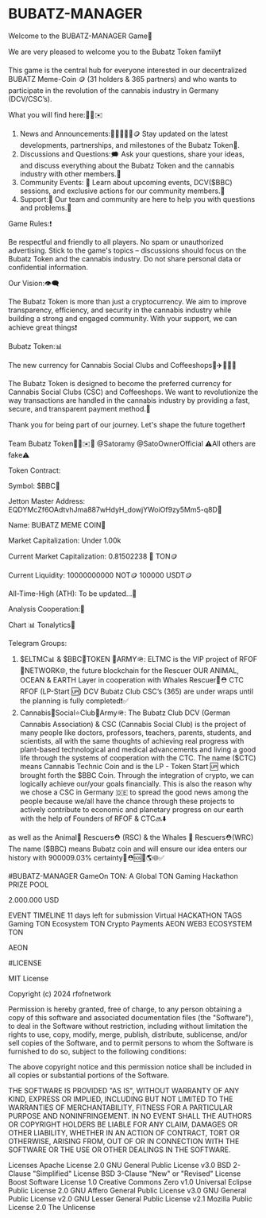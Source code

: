 # BUBATZ-MANAGER

Welcome to the BUBATZ-MANAGER Game💱

We are very pleased to welcome you to the Bubatz Token family❗️

This game is the central hub for everyone interested in our decentralized BUBATZ Meme-Coin 🪙 (31 holders & 365 partners) and who wants to participate in the revolution of the cannabis industry in Germany (DCV/CSC’s).

What you will find here:📰🤩✉️

1. News and Announcements:📱📱📱📱📱🪙
Stay updated on the latest developments, partnerships, and milestones of the Bubatz Token🤝.
2. Discussions and Questions:🗯
Ask your questions, share your ideas, and discuss everything about the Bubatz Token and the cannabis industry with other members.🤩
3. Community Events: 📆
Learn about upcoming events, DCV($BBC) sessions, and exclusive actions for our community members.🤑
4. Support:🤝
Our team and community are here to help you with questions and problems.👛

Game Rules:❗️

Be respectful and friendly to all players.
No spam or unauthorized advertising.
Stick to the game's topics – discussions should focus on the Bubatz Token and the cannabis industry.
Do not share personal data or confidential information.


Our Vision:👁‍🗨

The Bubatz Token is more than just a cryptocurrency. We aim to improve transparency, efficiency, and security in the cannabis industry while building a strong and engaged community. With your support, we can achieve great things❗️

Bubatz Token:📊

The new currency for Cannabis Social Clubs and Coffeeshops🌱✈️🤩🚫🌐


The Bubatz Token is designed to become the preferred currency for Cannabis Social Clubs (CSC) and Coffeeshops. We want to revolutionize the way transactions are handled in the cannabis industry by providing a fast, secure, and transparent payment method.📱

Thank you for being part of our journey. Let's shape the future together❗️

Team Bubatz Token💨🤑✉️🐶
@Satoramy
@SatoOwnerOfficial
⚠️All others are fake⚠️


Token Contract:


Symbol: $BBC💚


Jetton Master Address:
EQDYMcZf6OAdtvhJma887wHdyH_dowjYWoiOf9zy5Mm5-q8D🌱


Name: BUBATZ MEME COIN👑


Market Capitalization: Under 1.00k


Current Market Capitalization: 0.81502238 👛 TON🪙


Current Liquidity:
10000000000 NOT🪙
100000 USDT🪙


All-Time-High (ATH): To be updated...🔋



Analysis Cooperation:🤝

Chart 📊 Tonalytics🤑

Telegram Groups:

1. $ELTMC📊 & $BBC💚TOKEN 🤝ARMY🪖:
ELTMC is the VIP project of RFOF🧠NETWORK🌐, the future blockchain for the Rescuer OUR ANIMAL, OCEAN & EARTH Layer in cooperation with Whales Rescuer🐳⛑️
CTC RFOF (LP-Start 🆙)
DCV Bubatz Club
CSC’s (365) are under wraps until the planning is fully completed❗️✅
2. Cannabis🌱Social⭐Club💚Army🪖:
The Bubatz Club DCV
(German Cannabis Association) & CSC (Cannabis Social Club) is the project of many people like doctors, professors, teachers, parents, students, and scientists, all with the same thoughts of achieving real progress with plant-based technological and medical advancements and living a good life through the systems of cooperation with the CTC. The name ($CTC) means Cannabis Technic Coin and is the LP - Token Start 🆙 which brought forth the $BBC Coin. Through the integration of crypto, we can logically achieve our/your goals financially. This is also the reason why we chose a CSC in Germany 🇩🇪 to spread the good news among the people because
we/all have the chance through these projects to actively contribute to economic and planetary progress on our earth with the help of Founders of RFOF & CTC🔜⬇️

as well as the Animal🦒 Rescuers⛑️
(RSC)
& the Whales 🐳 Rescuers⛑️(WRC)
The name ($BBC) means
Bubatz coin and will ensure our idea enters our history with 900009.03% certainty💚⛑️🆘🛟🌎🌐✅



#BUBATZ-MANAGER GameOn TON: 
A Global TON Gaming Hackathon 
PRIZE POOL

2.000.000 USD

EVENT TIMELINE
11 days left for submission
Virtual
HACKATHON TAGS
Gaming
TON Ecosystem
TON
Crypto Payments
AEON
WEB3 ECOSYSTEM
TON

AEON

#LICENSE

MIT License



Copyright (c) 2024 rfofnetwork

Permission is hereby granted, free of charge, to any person obtaining a copy
of this software and associated documentation files (the "Software"), to deal
in the Software without restriction, including without limitation the rights
to use, copy, modify, merge, publish, distribute, sublicense, and/or sell
copies of the Software, and to permit persons to whom the Software is
furnished to do so, subject to the following conditions:

The above copyright notice and this permission notice shall be included in all
copies or substantial portions of the Software.

THE SOFTWARE IS PROVIDED "AS IS", WITHOUT WARRANTY OF ANY KIND, EXPRESS OR
IMPLIED, INCLUDING BUT NOT LIMITED TO THE WARRANTIES OF MERCHANTABILITY,
FITNESS FOR A PARTICULAR PURPOSE AND NONINFRINGEMENT. IN NO EVENT SHALL THE
AUTHORS OR COPYRIGHT HOLDERS BE LIABLE FOR ANY CLAIM, DAMAGES OR OTHER
LIABILITY, WHETHER IN AN ACTION OF CONTRACT, TORT OR OTHERWISE, ARISING FROM,
OUT OF OR IN CONNECTION WITH THE SOFTWARE OR THE USE OR OTHER DEALINGS IN THE
SOFTWARE.

Licenses 
Apache License 2.0
GNU General Public License v3.0
BSD 2-Clause "Simplified" License
BSD 3-Clause "New" or "Revised" License
Boost Software License 1.0
Creative Commons Zero v1.0 Universal
Eclipse Public License 2.0
GNU Affero General Public License v3.0
GNU General Public License v2.0
GNU Lesser General Public License v2.1
Mozilla Public License 2.0
The Unlicense

